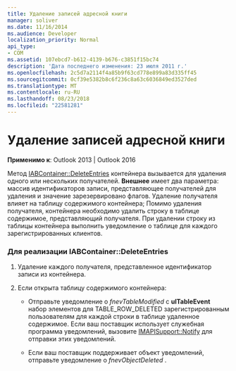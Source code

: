 ```yaml
---
title: Удаление записей адресной книги
manager: soliver
ms.date: 11/16/2014
ms.audience: Developer
localization_priority: Normal
api_type:
- COM
ms.assetid: 107ebcd7-b612-4139-b676-c3851f15bc74
description: 'Дата последнего изменения: 23 июля 2011 г.'
ms.openlocfilehash: 2c5d7a2114f4a85b9f63cd778e899a83d335ff45
ms.sourcegitcommit: 0cf39e5382b8c6f236c8a63c6036849ed3527ded
ms.translationtype: MT
ms.contentlocale: ru-RU
ms.lasthandoff: 08/23/2018
ms.locfileid: "22581281"
---
```

# <a name="removing-address-book-entries"></a>Удаление записей адресной книги
  
**Применимо к**: Outlook 2013 | Outlook 2016 
  
Метод [IABContainer::DeleteEntries](iabcontainer-deleteentries.md) контейнера вызывается для удаления одного или нескольких получателей. **Внешнее** имеет два параметра: массив идентификаторов записи, представляющее получателей для удаления и значение зарезервировано флагов. Удаление получателя влияет на таблицу содержимого контейнера; Помимо удаления получателя, контейнера необходимо удалить строку в таблице содержимое, представляющий получателя. При удалении строку из таблицы контейнера выполнить уведомление о таблице для каждого зарегистрированных клиентов. 
  
### <a name="to-implement-iabcontainerdeleteentries"></a>Для реализации IABContainer::DeleteEntries
  
1. Удаление каждого получателя, представленное идентификатор записи из контейнера.
    
2. Если открыта таблицу содержимого контейнера:
    
   - Отправьте уведомление о _fnevTableModified_ с **ulTableEvent** набор элементов для TABLE_ROW_DELETED зарегистрированным пользователям для каждой строки в таблице удаленное содержимое. Если ваш поставщик использует служебная программа уведомлений, вызовите [IMAPISupport::Notify](imapisupport-notify.md) для отправки этих уведомлений. 
    
   - Если ваш поставщик поддерживает объект уведомлений, отправьте уведомление о _fnevObjectDeleted_ . 
    

